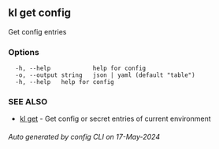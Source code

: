 ## kl get config

Get config entries



### Options

```
  -h, --help            help for config
  -o, --output string   json | yaml (default "table")
  -h, --help   help for config
```

### SEE ALSO

* [kl get](kl_get.md)  - Get config or secret entries of current environment

###### Auto generated by config CLI on 17-May-2024
